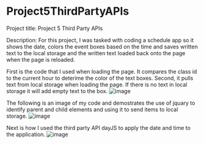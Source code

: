 # Project5ThirdPartyAPIs

Project title: Project 5 Third Party APIs

Description: For this project, I was tasked with coding a schedule app so it shows the date, colors the event boxes based on the time and saves written text to the local storage and the written text loaded back onto the page when the page is reloaded. 

First is the code that I used when loading the page. It compares the class id to the current hour to deterime the color of the text boxes.
Second, it pulls text from local storage when loading the page. If there is no text in local storage it will add empty text to the box. 
![image](https://github.com/StephenCodesStuff/Project5ThirdPartyAPIs/assets/122505441/bdfe48e5-3d69-426a-a37e-ef4c334e3d73)

The following is an image of my code and demostrates the use of jquary to identify parent and child elements and using it to send items to local storage.
![image](https://github.com/StephenCodesStuff/Project5ThirdPartyAPIs/assets/122505441/44f34950-b5a2-4356-8eba-7297847c0f97)

Next is how I used the third party API dayJS to apply the date and time to the application.
![image](https://github.com/StephenCodesStuff/Project5ThirdPartyAPIs/assets/122505441/729d3229-bf0d-41b8-8b64-4568d212899c)


